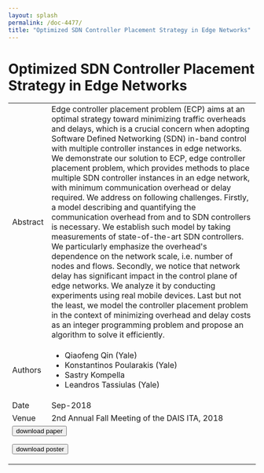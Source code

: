 ```yaml
---
layout: splash
permalink: /doc-4477/
title: "Optimized SDN Controller Placement Strategy in Edge Networks"
---
```


# Optimized SDN Controller Placement Strategy in Edge Networks

<table>
    <tbody>
    <tr>
        <td>Abstract</td>
        <td>Edge controller placement problem (ECP) aims at an optimal strategy toward minimizing traffic overheads and delays, which is a crucial concern when adopting Software Defined Networking (SDN) in-band control with multiple controller instances in edge networks. We demonstrate our solution to ECP, edge controller placement problem, which provides methods to place multiple SDN controller instances in an edge network, with minimum communication overhead or delay required. We address on following challenges. Firstly, a model describing and quantifying the communication overhead from and to SDN controllers is necessary. We establish such model by taking measurements of state-of-the-art SDN controllers. We particularly emphasize the overhead's dependence on the network scale, i.e. number of nodes and flows. Secondly, we notice that network delay has significant impact in the control plane of edge networks. We analyze it by conducting experiments using real mobile devices. Last but not the least, we model the controller placement problem in the context of minimizing overhead and delay costs as an integer programming problem and propose an algorithm to solve it efficiently.</td>
    </tr>
    <tr>
        <td>Authors</td>
        <td>
            <ul>
                <li>Qiaofeng Qin (Yale)</li>
                <li>Konstantinos Poularakis (Yale)</li>
                <li>Sastry Kompella</li>
                <li>Leandros Tassiulas (Yale)</li>
            </ul>
        </td>
    </tr>
    <tr>
        <td>Date</td>
        <td>Sep-2018</td>
    </tr>
    <tr>
        <td>Venue</td>
        <td>2nd Annual Fall Meeting of the DAIS ITA, 2018</td>
    </tr>
        <tr>
            <td colspan="2">
                <form method="get" action="https://ibm.box.com/v/doc-4477-paper">
                    <button type="submit">download paper</button>
                </form>
                <form method="get" action="https://ibm.box.com/v/doc-4477-poster">
                    <button type="submit">download poster</button>
                </form>
            </td>
        </tr>
    </tbody>
</table>
